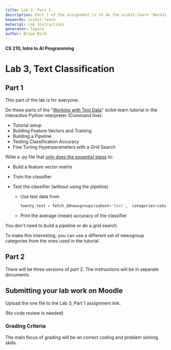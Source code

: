 ```yaml
---
title: Lab 3, Part 1
description: Part 1 of the assignment is to do the scikit-learn "Working with Text Data Tutorial"
keywords: scikit-learn
material: Lab Instructions
generator: Typora
author: Brian Bird
---
```


**CS 210, Intro to AI Programming**

<h1>Lab 3, Text Classification</h1>

<h2>Part 1</h2>

This part of the lab is for everyone.

Do these parts of the "[Working with Text Data](https://lcc-cit.github.io/CS210-CourseMaterials/Tutorials/scikit-learn-1.7/WorkingWithTextData.html)" scikit-learn tutorial in the interactive Python interpreter (Command line):

- Tutorial setup
- Building Feature Vectors and Training
- Building a Pipeline
- Testing Classification Accuracy
- Fine Tuning Hyperparameters with a Grid Search

Wiite a .py file that <u>only does the essential steps</u> to:

- Build a feature vector matrix

- Train the classifier

- Test the classifier (without using the pipeline)

  - Use test data from  
    ```Python
    twenty_test = fetch_20newsgroups(subset='test',  categories=categories, shuffle=True, random_state=42)
    ```
  
  - Print the average (mean) accuracy of the classifier

You don't need to build a pipeline or do a grid search.

To make this interesting, you can use a different set of newsgroup categories from the ones used in the tutorial.

## Part 2

There will be three versions of part 2. The instructions will be in separate documents.

## Submitting your lab work on Moodle

Upload the one file to the Lab 3, Part 1 assignment link.

(No code review is needed)

### Grading Criteria

The main focus of grading will be on correct coding and problem solving skills.

